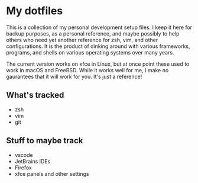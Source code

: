 # My dotfiles

This is a collection of my personal development setup files. I keep it here for
backup purposes, as a personal reference, and maybe possibly to help others who
need yet another reference for zsh, vim, and other configurations. It is the
product of dinking around with various frameworks, programs, and shells on
various operating systems over many years. 

The current version works on xfce in Linux, but at once point these used to
work in macOS and FreeBSD. While it works well for me, I make no gaurantees
that it will work for you. It's just a reference!

## What's tracked

* zsh
* vim
* git

## Stuff to maybe track

* vscode
* JetBrains IDEs
* Firefox
* xfce panels and other settings
